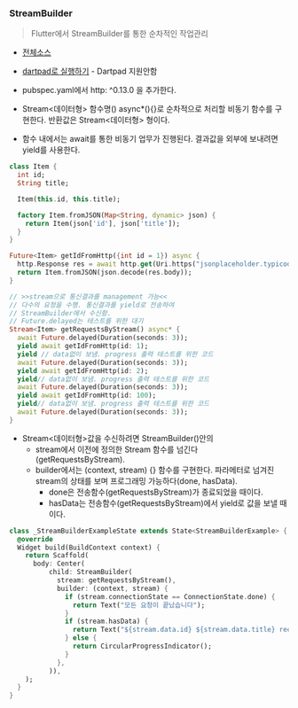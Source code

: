 ### StreamBuilder
> Flutter에서 StreamBuilder를 통한 순차적인 작업관리

- [전체소스](../../lib/statemanagement/StreamBuilderExample.dart)
- [dartpad로 실행하기](#) - Dartpad 지원안함


- pubspec.yaml에서 http: ^0.13.0 을 추가한다.
- Stream<데이터형> 함수명() async*(){}로 순차적으로 처리할 비동기 함수를 구현한다. 반환값은 Stream<데이터형> 형이다.
- 함수 내에서는 await를 통한 비동기 업무가 진행된다. 결과값을 외부에 보내려면 yield를 사용한다.
~~~ dart
class Item {
  int id;
  String title;

  Item(this.id, this.title);

  factory Item.fromJSON(Map<String, dynamic> json) {
    return Item(json['id'], json['title']);
  }
}

Future<Item> getIdFromHttp({int id = 1}) async {
  http.Response res = await http.get(Uri.https("jsonplaceholder.typicode.com", "/todos/$id"));
  return Item.fromJSON(json.decode(res.body));
}

// >>stream으로 통신결과를 management 가능<<
// 다수의 요청을 수행. 통신결과를 yield로 전송하여
// StreamBuilder에서 수신함.
// Future.delayed는 테스트를 위한 대기
Stream<Item> getRequestsByStream() async* {
  await Future.delayed(Duration(seconds: 3));
  yield await getIdFromHttp(id: 1);
  yield // data없이 보냄. progress 출력 테스트를 위한 코드
  await Future.delayed(Duration(seconds: 3));
  yield await getIdFromHttp(id: 2);
  yield// data없이 보냄. progress 출력 테스트를 위한 코드
  await Future.delayed(Duration(seconds: 3));
  yield await getIdFromHttp(id: 100);
  yield// data없이 보냄. progress 출력 테스트를 위한 코드
  await Future.delayed(Duration(seconds: 3));
}
~~~
- Stream<데이터형>값을 수신하려면 StreamBuilder()안의
  - stream에서 이전에 정의한 Stream 함수를 넘긴다 (getRequestsByStream).
  - builder에서는 (context, stream) {} 함수를 구현한다. 파라메터로 넘겨진 stream의 상태를 보며 프로그래밍 가능하다(done, hasData).
    -  done은 전송함수(getRequestsByStream)가 종료되었을 때이다.
    -  hasData는 전송함수(getRequestsByStream)에서 yield로 값을 보낼 때이다.
~~~dart
class _StreamBuilderExampleState extends State<StreamBuilderExample> {
  @override
  Widget build(BuildContext context) {
    return Scaffold(
      body: Center(
          child: StreamBuilder(
            stream: getRequestsByStream(),
            builder: (context, stream) {
              if (stream.connectionState == ConnectionState.done) {
                return Text("모든 요청이 끝났습니다");
              }
              if (stream.hasData) {
                return Text("${stream.data.id} ${stream.data.title} received");
              } else {
                return CircularProgressIndicator();
              }
            },
          )),
    );
  }
}
~~~
